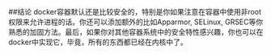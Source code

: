 ##结论
docker容器默认还是比较安全的，特别是你如果注意在容器中使用非root权限来允许进程的话。你还可以添加额外的比如Apparmor, SELinux, GRSEC等你熟悉的加固方法。最后，如果你对其他容器系统中的安全特性感兴趣，你也可以在docker中实现它，毕竟，所有的东西都已经在内核中了。
